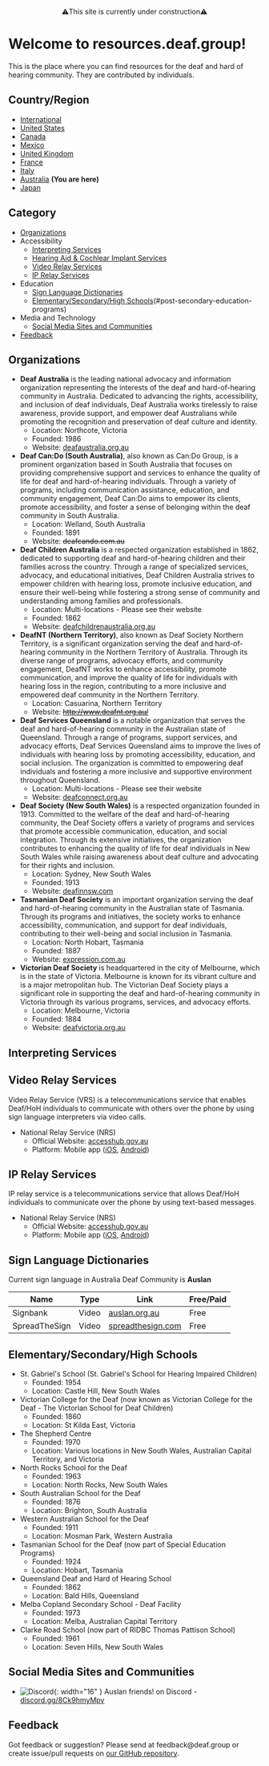 <p style="text-align: center;">⚠️This site is currently under construction⚠️</p>

# Welcome to resources.deaf.group!
This is the place where you can find resources for the deaf and hard of hearing community. They are contributed by individuals.

## Country/Region

- [International]({{site.baseurl}}/)
- [United States]({{site.baseurl}}/unitedstates)
- [Canada]({{site.baseurl}}/canada)
- [Mexico]({{site.baseurl}}/mexico)
- [United Kingdom]({{site.baseurl}}/unitedkingdom)
- [France]({{site.baseurl}}/france)
- [Italy]({{site.baseurl}}/italy)
- [Australia]({{site.baseurl}}/australia) **(You are here)**
- [Japan]({{site.baseurl}}/japan) 

## Category

- [Organizations](#organizations)
- Accessibility 
  - [Interpreting Services](#interpreting-services)
  - [Hearing Aid & Cochlear Implant Services](#hearing-aid-&-cochlear-impant-services)
  - [Video Relay Services](#video-relay-services)
  - [IP Relay Services](#ip-relay-services)
- Education
  - [Sign Language Dictionaries](#sign-language-dictionaries)
  - [Elementary/Secondary/High Schools](#elementarysecondaryhigh-schools)(#post-secondary-education-programs)
- Media and Technology 
  - [Social Media Sites and Communities](#social-media-sites-and-communities)
- [Feedback](#feedback)


## Organizations

- **Deaf Australia** is the leading national advocacy and information organization representing the interests of the deaf and hard-of-hearing community in Australia. Dedicated to advancing the rights, accessibility, and inclusion of deaf individuals, Deaf Australia works tirelessly to raise awareness, provide support, and empower deaf Australians while promoting the recognition and preservation of deaf culture and identity.
  - Location: Northcote, Victoria
  - Founded: 1986 
  - Website: [deafaustralia.org.au](https://deafaustralia.org.au/)
- **Deaf Can:Do (South Australia)**, also known as Can:Do Group, is a prominent organization based in South Australia that focuses on providing comprehensive support and services to enhance the quality of life for deaf and hard-of-hearing individuals. Through a variety of programs, including communication assistance, education, and community engagement, Deaf Can:Do aims to empower its clients, promote accessibility, and foster a sense of belonging within the deaf community in South Australia.
  - Location: Welland, South Australia
  - Founded: 1891
  - Website: ~~deafcando.com.au~~
- **Deaf Children Australia** is a respected organization established in 1862, dedicated to supporting deaf and hard-of-hearing children and their families across the country. Through a range of specialized services, advocacy, and educational initiatives, Deaf Children Australia strives to empower children with hearing loss, promote inclusive education, and ensure their well-being while fostering a strong sense of community and understanding among families and professionals.
  - Location: Multi-locations - Please see their website
  - Founded: 1862
  - Website: [deafchildrenaustralia.org.au](https://www.deafchildrenaustralia.org.au/)
- **DeafNT (Northern Territory)**, also known as Deaf Society Northern Territory, is a significant organization serving the deaf and hard-of-hearing community in the Northern Territory of Australia. Through its diverse range of programs, advocacy efforts, and community engagement, DeafNT works to enhance accessibility, promote communication, and improve the quality of life for individuals with hearing loss in the region, contributing to a more inclusive and empowered deaf community in the Northern Territory.
  - Location: Casuarina, Northern Territory
  - Website: ~~http://www.deafnt.org.au/~~
- **Deaf Services Queensland** is a notable organization that serves the deaf and hard-of-hearing community in the Australian state of Queensland. Through a range of programs, support services, and advocacy efforts, Deaf Services Queensland aims to improve the lives of individuals with hearing loss by promoting accessibility, education, and social inclusion. The organization is committed to empowering deaf individuals and fostering a more inclusive and supportive environment throughout Queensland.
  - Location: Multi-locations - Please see their website
  - Website: [deafconnect.org.au](https://deafconnect.org.au/)
- **Deaf Society (New South Wales)** is a respected organization founded in 1913. Committed to the welfare of the deaf and hard-of-hearing community, the Deaf Society offers a variety of programs and services that promote accessible communication, education, and social integration. Through its extensive initiatives, the organization contributes to enhancing the quality of life for deaf individuals in New South Wales while raising awareness about deaf culture and advocating for their rights and inclusion.
  - Location: Sydney, New South Wales
  - Founded: 1913
  - Website: [deafinnsw.com](https://deafinnsw.com/ds-history)
- **Tasmanian Deaf Society** is an important organization serving the deaf and hard-of-hearing community in the Australian state of Tasmania. Through its programs and initiatives, the society works to enhance accessibility, communication, and support for deaf individuals, contributing to their well-being and social inclusion in Tasmania.
  - Location: North Hobart, Tasmania
  - Founded: 1887 
  - Website: [expression.com.au](https://www.expression.com.au/)
- **Victorian Deaf Society** is headquartered in the city of Melbourne, which is in the state of Victoria. Melbourne is known for its vibrant culture and is a major metropolitan hub. The Victorian Deaf Society plays a significant role in supporting the deaf and hard-of-hearing community in Victoria through its various programs, services, and advocacy efforts.
  - Location: Melbourne, Victoria
  - Founded: 1884
  - Website: [deafvictoria.org.au](https://www.deafvictoria.org.au/)

## Interpreting Services

## Video Relay Services

Video Relay Service (VRS) is a telecommunications service that enables Deaf/HoH individuals to communicate with others over the phone by using sign language interpreters via video calls.

- National Relay Service (NRS)
  - Official Website: [accesshub.gov.au](https://www.accesshub.gov.au/about-the-nrs)
  - Platform: Mobile app ([iOS](https://apps.apple.com/au/app/nrs/id1483420984), [Android](https://play.google.com/store/apps/details?id=au.gov.doca.nrs))

## IP Relay Services

IP relay service is a telecommunications service that allows Deaf/HoH individuals to communicate over the phone by using text-based messages.

- National Relay Service (NRS)
  - Official Website: [accesshub.gov.au](https://www.accesshub.gov.au/about-the-nrs)
  - Platform: Mobile app ([iOS](https://apps.apple.com/au/app/nrs/id1483420984), [Android](https://play.google.com/store/apps/details?id=au.gov.doca.nrs))

## Sign Language Dictionaries

Current sign language in Australia Deaf Community is **Auslan**

| Name | Type | Link | Free/Paid |
|------|------|------|-----------|
| Signbank | Video | [auslan.org.au](https://auslan.org.au/dictionary/) | Free |
| SpreadTheSign | Video | [spreadthesign.com](https://www.spreadthesign.com/) | Free |

## Elementary/Secondary/High Schools

- St. Gabriel's School (St. Gabriel's School for Hearing Impaired Children)
  - Founded: 1954
  - Location: Castle Hill, New South Wales
- Victorian College for the Deaf (now known as Victorian College for the Deaf - The Victorian School for Deaf Children)
  - Founded: 1860
  - Location: St Kilda East, Victoria
- The Shepherd Centre
  - Founded: 1970
  - Location: Various locations in New South Wales, Australian Capital Territory, and Victoria
- North Rocks School for the Deaf
  - Founded: 1963
  - Location: North Rocks, New South Wales
- South Australian School for the Deaf
  - Founded: 1876
  - Location: Brighton, South Australia
- Western Australian School for the Deaf
  - Founded: 1911
  - Location: Mosman Park, Western Australia
- Tasmanian School for the Deaf (now part of Special Education Programs)
  - Founded: 1924
  - Location: Hobart, Tasmania
- Queensland Deaf and Hard of Hearing School
  - Founded: 1862
  - Location: Bald Hills, Queensland
- Melba Copland Secondary School - Deaf Facility
  - Founded: 1973
  - Location: Melba, Australian Capital Territory
- Clarke Road School (now part of RIDBC Thomas Pattison School)
  - Founded: 1961
  - Location: Seven Hills, New South Wales

## Social Media Sites and Communities

- ![Discord](https://discord.onl/wp-content/uploads/2018/07/favicon.png){: width="16" } Auslan friends! on Discord - [discord.gg/8Ck9hmyMpv](https://discord.com/invite/xU9DhhstMr)

## Feedback
Got feedback or suggestion? Please send at <!-- fsdvwqs -->feed<!-- asdzxcwqe -->back<!-- zndoasdifg -->@<!-- dsafasdf  -->deaf.<!-- bncjdhsatuy -->group or create issue/pull requests on [our GitHub repository](https://github.com/BatteryDie/resources.deaf.group).
